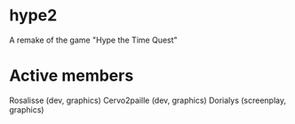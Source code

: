 # hype2
A remake of the game "Hype the Time Quest" 
# Active members
Rosalisse (dev, graphics)
Cervo2paille (dev, graphics)
Dorialys (screenplay, graphics)
